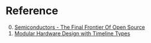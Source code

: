 # Reference

0. [Semiconductors - The Final Frontier Of Open Source](https://www.youtube.com/watch?v=aJeGs3MQFQA)
0. [Modular Hardware Design with Timeline Types](https://rachitnigam.com/files/pubs/filament.pdf)

